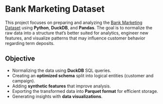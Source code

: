# Bank Marketing Dataset
This project focuses on preparing and analyzing the [Bank Marketing Dataset](https://www.kaggle.com/datasets/janiobachmann/bank-marketing-dataset/data) using **Python**, **DuckDB**, and **Pandas**. The goal is to normalize the raw data into a structure that’s better suited for analytics, engineer new features, and visualize patterns that may influence customer behavior regarding term deposits.

## Objective

- Normalizing the data using **DuckDB** SQL queries.
- Creating an **optimized schema** split into logical entities (customer and campaign).
- Adding **synthetic features** that improve analysis.
- Exporting the transformed data into **Parquet format** for efficient storage.
- Generating insights with **data visualizations**.

